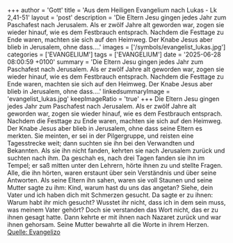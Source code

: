 +++
author = 'Gott'
title = 'Aus dem Heiligen Evangelium nach Lukas - Lk 2,41-51'
layout = 'post'
description = 'Die Eltern Jesu gingen jedes Jahr zum Paschafest nach Jerusalem. Als er zwölf Jahre alt geworden war, zogen sie wieder hinauf, wie es dem Festbrauch entsprach. Nachdem die Festtage zu Ende waren, machten sie sich auf den Heimweg. Der Knabe Jesus aber blieb in Jerusalem, ohne dass....'
images = ['/symbols/evangelist_lukas.jpg']
categories = ['EVANGELIUM']
tags = ['EVANGELIUM']
date = '2025-06-28 08:00:59 +0100'
summary = 'Die Eltern Jesu gingen jedes Jahr zum Paschafest nach Jerusalem. Als er zwölf Jahre alt geworden war, zogen sie wieder hinauf, wie es dem Festbrauch entsprach. Nachdem die Festtage zu Ende waren, machten sie sich auf den Heimweg. Der Knabe Jesus aber blieb in Jerusalem, ohne dass....'
linkedsummaryImage = 'evangelist_lukas.jpg'
keepImageRatio = 'true'
+++
Die Eltern Jesu gingen jedes Jahr zum Paschafest nach Jerusalem.
Als er zwölf Jahre alt geworden war, zogen sie wieder hinauf, wie es dem Festbrauch entsprach.
Nachdem die Festtage zu Ende waren, machten sie sich auf den Heimweg. Der Knabe Jesus aber blieb in Jerusalem, ohne dass seine Eltern es merkten.<!--more-->
Sie meinten, er sei in der Pilgergruppe, und reisten eine Tagesstrecke weit; dann suchten sie ihn bei den Verwandten und Bekannten.
Als sie ihn nicht fanden, kehrten sie nach Jerusalem zurück und suchten nach ihm.
Da geschah es, nach drei Tagen fanden sie ihn im Tempel; er saß mitten unter den Lehrern, hörte ihnen zu und stellte Fragen.
Alle, die ihn hörten, waren erstaunt über sein Verständnis und über seine Antworten.
Als seine Eltern ihn sahen, waren sie voll Staunen und seine Mutter sagte zu ihm: Kind, warum hast du uns das angetan? Siehe, dein Vater und ich haben dich mit Schmerzen gesucht.
Da sagte er zu ihnen: Warum habt ihr mich gesucht? Wusstet ihr nicht, dass ich in dem sein muss, was meinem Vater gehört?
Doch sie verstanden das Wort nicht, das er zu ihnen gesagt hatte.
Dann kehrte er mit ihnen nach Nazaret zurück und war ihnen gehorsam. Seine Mutter bewahrte all die Worte in ihrem Herzen.<br> [Quelle: Evangelizo](https://evangeliumtagfuertag.org/DE/gospel)
